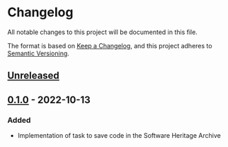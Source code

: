 <!--
SPDX-FileCopyrightText: 2022 Stephan Druskat <pyswh@sdruskat.net>

SPDX-License-Identifier: CC0-1.0
-->

# Changelog

All notable changes to this project will be documented in this file.

The format is based on [Keep a Changelog](https://keepachangelog.com/en/1.0.0/),
and this project adheres to [Semantic Versioning](https://semver.org/spec/v2.0.0.html).

## [Unreleased]

## [0.1.0] - 2022-10-13

### Added
- Implementation of task to save code in the Software Heritage Archive

[Unreleased]: https://github.com/sdruskat/pyswh/compare/v0.1.0...HEAD
[0.1.0]: https://github.com/sdruskat/pyswh/releases/tag/v0.1.0
